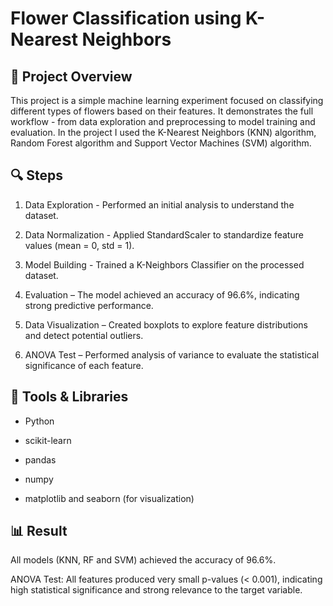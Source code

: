 # Flower Classification using K-Nearest Neighbors

## 📘 Project Overview

This project is a simple machine learning experiment focused on classifying different types of flowers based on their features. It demonstrates the full workflow - from data exploration and preprocessing to model training and evaluation.
In the project I used the K-Nearest Neighbors (KNN) algorithm, Random Forest algorithm and Support Vector Machines (SVM) algorithm.

## 🔍 Steps

1. Data Exploration - Performed an initial analysis to understand the dataset.

2. Data Normalization - Applied StandardScaler to standardize feature values (mean = 0, std = 1).

3. Model Building - Trained a K-Neighbors Classifier on the processed dataset.

4. Evaluation – The model achieved an accuracy of 96.6%, indicating strong predictive performance.

5. Data Visualization – Created boxplots to explore feature distributions and detect potential outliers.

6. ANOVA Test – Performed analysis of variance to evaluate the statistical significance of each feature.

## 🧠 Tools & Libraries

- Python

- scikit-learn

- pandas

- numpy

- matplotlib and seaborn (for visualization)

## 📊 Result

All models (KNN, RF and SVM) achieved the accuracy of 96.6%.

ANOVA Test: All features produced very small p-values (< 0.001), indicating high statistical significance and strong relevance to the target variable.